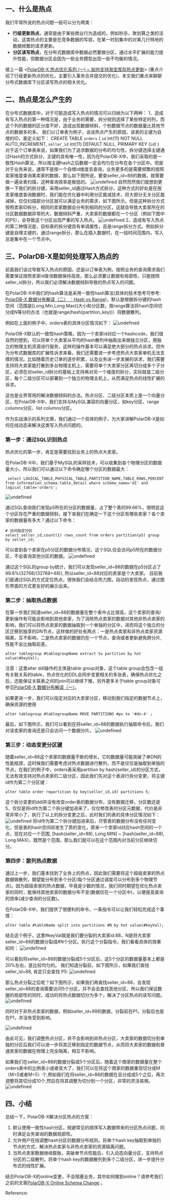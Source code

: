 ## 一、什么是热点

我们平常所说的热点问题一般可以分为两类：

-   **行级更新热点**，通常是由于某些商业行为造成的，例如秒杀，聚划算之类的活动，这类热点的主要是在竞争数据的写锁，在某一时刻集中的对某几行特地的数据频繁的请求更新。
-   **分区读写热点**，在分布式数据库中数据必然要做分区，通过水平扩展的能力提升性能，但数据分区会因为一些业务模型出现一些不均衡的情况。

接上一篇 <[PolarDB-X 热点优化系列 (一) ~ 如何支持淘宝库存热点更新](https://zhuanlan.zhihu.com/p/432580272)> (重点介绍了行级更新热点的优化，主要引入事务合并提交的优化)，本文我们重点来聊聊分布式数据库下分区读写热点的相关优化。

## 二、热点是怎么产生的

在分布式数据库中，对于可能造成写入热点的情况可以归纳为以下两种：
1、造成有写入热点的第一种情况是，由于业务的需要，拆分规则选择了某些特定的列，而这个列的数据的区分度不好，造成出现数据倾斜，个别数据节点的数据量比其他节点的数据多的多。
我们以订单表为例子，谈谈热点产生的原因，该表的主键为自增的ID，表定义如下：
CREATE TABLE `orders` (
  `id` int(11) NOT NULL AUTO_INCREMENT,
  `seller_id` int(11) DEFAULT NULL,
  PRIMARY KEY (`id`)
)
对于这个订单表来说，如果我们为了追求数据的分布的均匀性，拆分键选择主键通过Hash的方式拆分，主键的具有唯一性，因为在PolarDB-X中，我们采取的是一致性Hash算法，所以按主键hash之后数据一定会均匀在分布在各个分区中。但是对于业务来说，通常不是按一个自增id维度去查询，业务更多的是需要频繁的按照卖家维度查询某卖家的数据，那么如下图所说，要查seller_id=88的数据，就需要做一遍全表扫描，这种查询效率是极低的。
![undefined](https://intranetproxy.alipay.com/skylark/lark/0/2021/png/242865/1636861174939-3e04da7e-9525-4564-b692-9946cdb3d522.png) 
自然而然我们就想到更换一下我们的拆分键，采用seller_id通过Hash方式拆分，这种方式的好处是在按卖家维度查询数据时，我们能在优化器中利用分区裁减技术，将大部分无关分区裁减掉，仅仅扫描部分分区就可以满足业务的需求，如下图所示。但是这种拆分方式按照卖家ID拆分，相同的卖家数据会分布到相同的分区，这就会导致大卖家所在的分区数据数据异常的大，数据倾斜严重，大卖家的数据都在一个分区（例如下图中的P5），会导致这个分区出现严重的写入热点。
![undefined](https://intranetproxy.alipay.com/skylark/lark/0/2021/png/242865/1636893333921-323f057d-d72d-46ae-a77d-355c2ce522d1.png) 
2、造成有写入热点的第二种情况是，目标表的拆分键具有单调属性，且是range拆分方式。例如拆分键是自增主键的，通过range拆分，那么在插入数据时，在一段时间范围内，写入总是集中在一个节点中。

## 三、PolarDB-X是如何处理写入热点的

前面我们谈过导致写入热点的原因，还是以订单表为例，按照业务的查询需求我们需要保证按照卖家id查询数据保持高效，那么必须要让数据有局部性，只能按照seller_id拆分，所以我们必须解决数据倾斜导致的热点写入的问题。

在PolarDB-X中我们的hash算法是采用一致性hash算法(具体的技术思考可参考: [PolarDB-X 数据分布解读（二） ：Hash vs Range](https://zhuanlan.zhihu.com/p/424174858))，默认是根据拆分键的hash空间（范围是[Long.Min,Long.Max)]大小和分区数，按range算法将hash空间切分成N等分的办法（也就是range(hash(partition_key))）将数据散列。

例如在上面的例子中，orders表的具体分区情况如下：
![undefined](https://intranetproxy.alipay.com/skylark/lark/0/2021/png/242865/1636893510685-d9012b53-53f9-44be-a968-f3f4d2b928db.png)

PolarDB-X默认的一致性hash策略，因为一个卖家id对应一个hashcode，我们很自然的想到，可以将单个大卖家从平均的hash散列中抽取出来做独立分区，用独立的物理主机资源进行服务，这样的操作基本可以满足绝大部分的热点诉求。但作为分布式数据库的扩展性诉求来看，我们还需要进一步考虑热点大卖家单机无法支撑的情况。比如随着历史订单的逐步积累，以及业务进一步发展的诉求，我们需要支持将大卖家能打散到多台物理主机上，需要将单个大卖家分区再切分成多个子分区，必须在对seller_id拆分的基础上支持再对另一个维度的拆分，实际就是二级分区，每个二级分区可以部署到一个独立的物理主机上，从而满足热点的线性扩展的诉求。

这也是业界常用的解决数据倾斜的办法。热点分区、二级分区本质上是一个向量分区，在PolarDB-X中，我们支持与MySQL兼容的向量分区，如key分区、range columns分区、list columns分区。

作为实战演示的系列文章，我们通过一个具体的例子，为大家讲解PolarDB-X是如何在线动态来解决这类写入热点问题的。

### 第一步：通过SQL识别热点

热点优化的第一步，肯定是需要找到业务上的热点大卖家。

在PolarDB-X中，我们基于MySQL的采样技术，可以收集到各个物理分区的数据量大小，所以我们可以通过以下命令确定哪个分区的数据最大：

```
 select LOGICAL_TABLE,PHYSICAL_TABLE,PARTITION_NAME,TABLE_ROWS,PERCENT from information_schema.table_detail where schema_name='d1' and logical_table='orders';
```

![undefined](https://intranetproxy.alipay.com/skylark/lark/0/2021/png/242865/1636884372497-b09a15e7-bc75-47ee-9381-dde574ece3f1.png)

通过SQL查询我们发现p5所在的分区的数据量，占了整个表的99.66%，很明显这个分区存在严重的数据倾斜，接下来我们在确定一下这个分区有哪些卖家？各个卖家的数据量有多大？通过以下命令：

```
# 访问指定分区
select seller_id,count(1) rows_count from orders partition(p5) group by seller_id;
```

可以查到各个卖家在p5分区的数据分布情况，这个SQL仅会访问p5所在的数据分区，不会查询其他分区的数据。
![undefined](https://intranetproxy.alipay.com/skylark/lark/0/2021/png/242865/1636881654791-c1a2ac8f-2a14-49de-bc19-c9fd89828bcc.png)

通过这个SQL的group by统计，我们可以发现seller_id=88的数据在p5分区占了99.8%(32768/(32768+48)), 所以seller_id=88对应的卖家是个大卖家。
目前我们是通过SQL的方式定位热点，很快我们会结合热力图，自动的发现热点，通过图形界面的方式更友好的展示出来。

### 第二步：抽取热点数据

在第一步我们知道seller_id=88的数据量在整个表中占比很高，这个卖家的查询/更新操作有可能会影响到其他卖家，为了消除热点卖家的数据对其他非热点卖家的影响，我们可以将热点卖家的数据抽取到一个单独的分区中，进而将这个独立的分区迁移到独享的DN节点，这样做的好处有两点：一是热点卖家和非热点卖家资源隔离，互不影响，二是热点卖家的数据仍在一个节点，查询或者更新避免跨分片, 性能不会比抽取前差。

```
alter tablegroup #tablegroupName extract to partition by hot value(#keyVal);
```

注意：这里alter ddl操作的主体是table group对象，这个table group会包含一组有关联关系的table，热点优化的DDL会同步变更相关的多张表，确保热点优化之后，还能保证关联表之间的join可以继续下推，另外更多关于table group对象可参见[PolarDB-X 数据分布解读（一）](https://zhuanlan.zhihu.com/p/395415647)。

如果更进一步，我们可以指定对应的大卖家分区，移动到我们指定的数据节点上，确保资源的使用

```
alter tablegroup #tablegroupName MOVE PARTITIONS #px to '#dn-4' ;
```

最后，如下图所示，我们可以看到在将seller_id=88的数据执行抽取命令后，我们对该卖家的查询还是只会访问一个数据分片。
![undefined](https://intranetproxy.alipay.com/skylark/lark/0/2021/png/242865/1639670846458-1eed348e-2bb5-40d6-b87a-f436b6efbfb6.png)

### 第三步：动态变更分区键

随着seller_id=88这个卖家的数据量不断的增长，它的数据量可能突破了单DN的性能瓶颈，这时候我们需要考虑对热点数据进行散列，而不是仅仅是抽取到单独的节点，在我们的例子中，orders表采用partition by hash(seller_id)的分区方式，无法有效支持对热点卖家的二级分区，因此我们先对这个表进行拆分变更，将主键id作为第二个分区键：

```
alter table order repartition by key(seller_id,id) partitions 5;
```

这个拆分变更的ddl并没有改变order表的数据分布，没有数据迁移，分区数还是5，仅仅是将id作为第二个拆分键加进来了，仅仅修改表的分区元数据，代价是非常非常小了，执行了以上的拆分变更之后，此时我们的表的具体分区情况如下：
![undefined](https://intranetproxy.alipay.com/skylark/lark/0/2021/png/242865/1636893627119-dd958c2d-9e94-44b6-b014-a4a45edef44a.png) 
将id作为第二个拆分键加进来后，尽管表的数据分布没有任何变化，但是表的hash空间却发生了质的变化，原来一个卖家id对应hash空间的一个点，现在对应一个范围, [hash(seller_id=88), Long.MIN] ~ [hash(seller_id=88), Long.MAX)，既然是个范围，那么我们就可以在这个范围内对当前分区继续切分。

### 第四步：散列热点数据

通过上一步，我们基本找到了业务上的热点，因此我们需要将这个超级卖家的热点数据做散列，期望能分布到多个分区(每个分区通过调度可以分布到多个物理节点)。因为超级卖家的热点数据，毕竟是少数的情况，我们同时期望在优化热点卖家的同时，能保持其他卖家的数据分布不变(数据仅在一个分区中)，以便提高查询的效率(减少查询的分区数)。

在PolarDB-X中，我们提供了很便利的命令，一条指令可以让我们轻松完成这个事情：

```
alter table #tableName split into partitions #N by hot value(#keyVal);
```

结合这个例子，这里#keyVal就是我们要分裂的大卖家id:88，N是将大卖家seller_id=88的数据分裂成#N个分区。执行这个分裂指令，我们看看具体的效果如何：
![undefined](https://intranetproxy.alipay.com/skylark/lark/0/2021/png/242865/1636884940242-2616d666-011f-4a42-a677-acee0236780c.png)

可以看到将seller_id=88的数据分裂成5个分区后，这5个分区的数据量基本上都是20%左右，是比较均匀的。
我们知道分裂前，如下图所示，如果我们查找seller_id=88, 肯定只会查找 P5:
![undefined](https://intranetproxy.alipay.com/skylark/lark/0/2021/png/242865/1636885139768-daef1a4b-3f39-44f2-bdd3-92eced2d268a.png)

那么热点分裂之后呢？如下图所示，如果我们再查找seller_id=88，会发现seller_id=88的查询需要访问5个分区，并不会去查找其他分区，所以我们保证数据的局部性的同时，成功的将热点数据切分为多个，解决了分区热点的读写问题。
![undefined](https://intranetproxy.alipay.com/skylark/lark/0/2021/png/242865/1636885180307-cb430e42-a2f3-4986-8df1-a76644384410.png)

同时对于非热点卖家的数据，例如seller_id=99的数据，分裂前在P1，分裂后也是在P1，并没有受到影响。

![undefined](https://intranetproxy.alipay.com/skylark/lark/0/2021/png/242865/1639753788419-e7801c65-f137-4afb-826a-966cf0ca182e.png)

由此可见，我们调整热点分区，并不会影响到非热点分区，大卖家的数据切分到单独的分区后我们可以进一步将其迁移到指定的数据节点，从而将大卖家的数据和普通卖家的数据在物理上完全隔离，相互不影响。

如果我们在seller_id=88的数据分裂成5个分区后，随着这个商家的数据量在整个orders表中的比例表小或者变大了，我们可以在将这个商家的数据重现切分成M（M>5或者M<5）个,例如我们在将seller_id=88的数据在且分成成5个之后，再次调整将其切分成10个,然后在将其调整为切分到一个分区，非常的灵活易用。
![undefined](https://intranetproxy.alipay.com/skylark/lark/0/2021/png/242865/1636895144063-f7564d02-85ca-4dec-b1fd-5dd3d88e3b04.png)

## 四、小结

总结一下，PolarDB-X解决分区热点的方案：

1.  默认使用一致性hash分区，规避常见的顺序写入数据带来的分区热点问题，同时满足业务查询的数据局部性。
1.  允许用户在线调整hash分区的数据分布规则，将单个hash key抽取到单独的节点的方式，解决热点卖家与非热点卖家的资源隔离问题。
1.  当热点卖家数据继续膨胀，突破单节点性能后，引入动态向量分区，支持热点分区的二级散列，将单个hash key的数据散列到多个二级分区，进一步提升分布式的线性扩展。

结合PolarDB-X的online变更，不会阻塞业务，其中如何做到online？请参考我们之前的文章[PolarDB-X Online Schema Change](https://zhuanlan.zhihu.com/p/341685541) 。



Reference:

